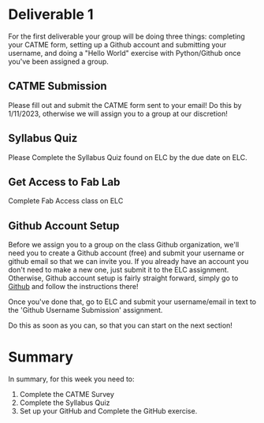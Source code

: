 # Deliverable 1
 For the first deliverable your group will be doing three things: completing your CATME form, setting up a Github account and submitting your username, and doing a "Hello World" exercise with Python/Github once you've been assigned a group.
 
## CATME Submission
Please fill out and submit the CATME form sent to your email! Do this by 1/11/2023, otherwise we will assign you to a group at our discretion!

## Syllabus Quiz
Please Complete the Syllabus Quiz found on ELC by the due date on ELC.

## Get Access to Fab Lab
Complete Fab Access class on ELC

## Github Account Setup

Before we assign you to a group on the class Github organization, we'll need you to create a Github account (free) and submit your username or github email so that we can invite you. If you already have an account you don't need to make a new one, just submit it to the ELC assignment. Otherwise, Github account setup is fairly straight forward, simply go to [Github](https://github.com/login) and follow the instructions there!

Once you've done that, go to ELC and submit your username/email in text to the 'Github Username Submission' assignment.

Do this as soon as you can, so that you can start on the next section!


# Summary

In summary, for this week you need to:

1. Complete the CATME Survey
2. Complete the Syllabus Quiz
3. Set up your GitHub and Complete the GitHub exercise.

